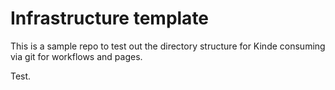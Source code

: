 # Infrastructure template

This is a sample repo to test out the directory structure for Kinde consuming via git for workflows and pages.

Test.
